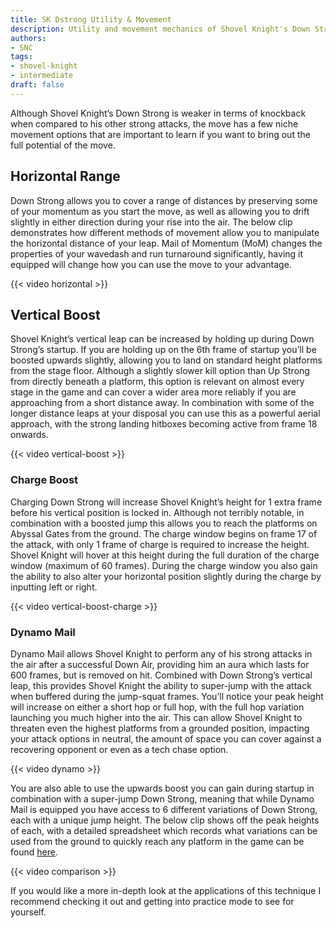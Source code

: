 ```yaml
---
title: SK Dstrong Utility & Movement 
description: Utility and movement mechanics of Shovel Knight's Down Strong
authors:
- SNC
tags:
- shovel-knight
- intermediate
draft: false
---
```


Although Shovel Knight’s Down Strong is weaker in terms of knockback when compared to his other strong attacks, the move has a few niche movement options that are important to learn if you want to bring out the full potential of the move.

## Horizontal Range

Down Strong allows you to cover a range of distances by preserving some of your momentum as you start the move, as well as allowing you to drift slightly in either direction during your rise into the air. The below clip demonstrates how different methods of movement allow you to manipulate the horizontal distance of your leap. Mail of Momentum (MoM) changes the properties of your wavedash and run turnaround significantly, having it equipped will change how you can use the move to your advantage.

{{< video horizontal >}}

## Vertical Boost

Shovel Knight’s vertical leap can be increased by holding up during Down Strong’s startup. If you are holding up on the 6th frame of startup you’ll be boosted upwards slightly, allowing you to land on standard height platforms from the stage floor. Although a slightly slower kill option than Up Strong from directly beneath a platform, this option is relevant on almost every stage in the game and can cover a wider area more reliably if you are approaching from a short distance away. In combination with some of the longer distance leaps at your disposal you can use this as a powerful aerial approach, with the strong landing hitboxes becoming active from frame 18 onwards.

{{< video vertical-boost >}}

### Charge Boost

Charging Down Strong will increase Shovel Knight’s height for 1 extra frame before his vertical position is locked in. Although not terribly notable, in combination with a boosted jump this allows you to reach the platforms on Abyssal Gates from the ground. The charge window begins on frame 17 of the attack, with only 1 frame of charge is required to increase the height. Shovel Knight will hover at this height during the full duration of the charge window (maximum of 60 frames). During the charge window you also gain the ability to also alter your horizontal position slightly during the charge by inputting left or right.

{{< video vertical-boost-charge >}}

### Dynamo Mail

Dynamo Mail allows Shovel Knight to perform any of his strong attacks in the air after a successful Down Air, providing him an aura which lasts for 600 frames, but is removed on hit. Combined with Down Strong’s vertical leap, this provides Shovel Knight the ability to super-jump with the attack when buffered during the jump-squat frames. You’ll notice your peak height will increase on either a short hop or full hop, with the full hop variation launching you much higher into the air. This can allow Shovel Knight to threaten even the highest platforms from a grounded position, impacting your attack options in neutral, the amount of space you can cover against a recovering opponent or even as a tech chase option.

{{< video dynamo >}}

You are also able to use the upwards boost you can gain during startup in combination with a super-jump Down Strong, meaning that while Dynamo Mail is equipped you have access to 6 different variations of Down Strong, each with a unique jump height. The below clip shows off the peak heights of each, with a detailed spreadsheet which records what variations can be used from the ground to quickly reach any platform in the game can be found [here](https://docs.google.com/spreadsheets/d/1qXCdb3DmMhVWXIrnwwBtX0DfPguaT7rN3sXTJ5StybI).

{{< video comparison >}}

If you would like a more in-depth look at the applications of this technique I recommend checking it out and getting into practice mode to see for yourself.
